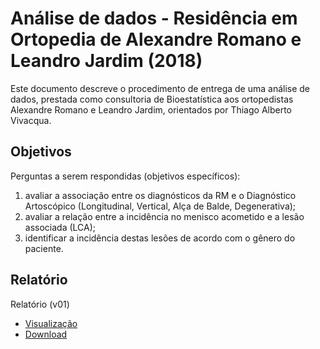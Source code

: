 # Análise de dados - Residência em Ortopedia de Alexandre Romano e Leandro Jardim (2018)

Este documento descreve o procedimento de entrega de uma análise de dados, prestada como consultoria de Bioestatística aos ortopedistas Alexandre Romano e Leandro Jardim, orientados por Thiago Alberto Vivacqua.

## Objetivos

Perguntas a serem respondidas (objetivos específicos):

1. avaliar a associação entre os diagnósticos da RM e o Diagnóstico
Artoscópico (Longitudinal, Vertical, Alça de Balde, Degenerativa);
2. avaliar a relação entre a incidência no menisco acometido e a lesão associada (LCA);
3. identificar a incidência destas lesões de acordo com o gênero do paciente.

## Relatório

Relatório (v01)
  - [Visualização][]
  - [Download][]

[Visualização]: report/analise_dados_AL_2018-v01.md
[Download]: report/analise_dados_AL_2018-v01.docx?raw=true
